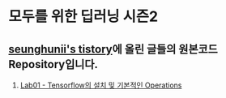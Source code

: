 # 모두를 위한 딥러닝 시즌2
## [seunghunii's tistory](https://seunghuni96.tistory.com/)에 올린 글들의 원본코드 Repository입니다.
1. [Lab01 - Tensorflow의 설치 및 기본적인 Operations](https://seunghuni96.tistory.com/84)